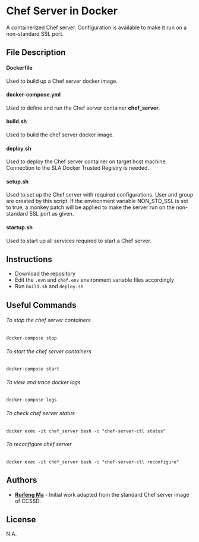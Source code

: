 # Chef Server in Docker
A containerized Chef server.
Configuration is available to make it run on a non-standard SSL port. 

## File Description
#### Dockerfile
Used to build up a Chef server docker image. 

#### docker-compose.yml
Used to define and run the Chef server container **chef_server**. 

#### build.sh
Used to build the chef server docker image. 

#### deploy.sh
Used to deploy the Chef server container on target host machine. Connection to the SLA Docker Trusted Registry is needed.   

#### setup.sh
Used to set up the Chef server with required configurations. User and group are created by this script. If the environment variable NON_STD_SSL is set to true, a monkey patch will be applied to make the server run on the non-standard SSL port as given.

#### startup.sh
Used to start up all services required to start a Chef server. 

## Instructions

* Download the repository
* Edit the `.evn` and `chef.env` environment variable files accordingly
* Run `build.sh` and `deploy.sh`

## Useful Commands

###### To stop the chef server containers  
`docker-compose stop`
###### To start the chef server containers 
`docker-compose start`
###### To view and trace docker logs       
`docker-compose logs`
###### To check chef server status
`docker exec -it chef_server bash -c "chef-server-ctl status"`
###### To reconfigure chef server
`docker exec -it chef_server bash -c "chef-server-ctl reconfigure"`

## Authors

* **[Ruifeng Ma](mailto:ruifengm@sg.ibm.com)** - Initial work adapted from the standard Chef server image of CCSSD.

## License

N.A.

